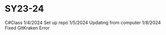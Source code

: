 # SY23-24
C#Class
1/4/2024
Set up repo
1/5/2024
Updating from computer
1/8/2024
Fixed GitKraken Error
